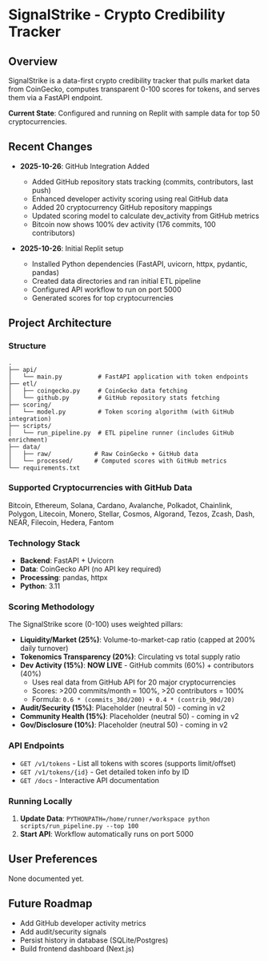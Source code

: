 # SignalStrike - Crypto Credibility Tracker

## Overview
SignalStrike is a data-first crypto credibility tracker that pulls market data from CoinGecko, computes transparent 0-100 scores for tokens, and serves them via a FastAPI endpoint.

**Current State**: Configured and running on Replit with sample data for top 50 cryptocurrencies.

## Recent Changes
- **2025-10-26**: GitHub Integration Added
  - Added GitHub repository stats tracking (commits, contributors, last push)
  - Enhanced developer activity scoring using real GitHub data
  - Added 20 cryptocurrency GitHub repository mappings
  - Updated scoring model to calculate dev_activity from GitHub metrics
  - Bitcoin now shows 100% dev activity (176 commits, 100 contributors)
  
- **2025-10-26**: Initial Replit setup
  - Installed Python dependencies (FastAPI, uvicorn, httpx, pydantic, pandas)
  - Created data directories and ran initial ETL pipeline
  - Configured API workflow to run on port 5000
  - Generated scores for top cryptocurrencies

## Project Architecture

### Structure
```
.
├── api/
│   └── main.py          # FastAPI application with token endpoints
├── etl/
│   ├── coingecko.py     # CoinGecko data fetching
│   └── github.py        # GitHub repository stats fetching
├── scoring/
│   └── model.py         # Token scoring algorithm (with GitHub integration)
├── scripts/
│   └── run_pipeline.py  # ETL pipeline runner (includes GitHub enrichment)
├── data/
│   ├── raw/            # Raw CoinGecko + GitHub data
│   └── processed/      # Computed scores with GitHub metrics
└── requirements.txt
```

### Supported Cryptocurrencies with GitHub Data
Bitcoin, Ethereum, Solana, Cardano, Avalanche, Polkadot, Chainlink, Polygon, Litecoin, Monero, Stellar, Cosmos, Algorand, Tezos, Zcash, Dash, NEAR, Filecoin, Hedera, Fantom

### Technology Stack
- **Backend**: FastAPI + Uvicorn
- **Data**: CoinGecko API (no API key required)
- **Processing**: pandas, httpx
- **Python**: 3.11

### Scoring Methodology
The SignalStrike score (0-100) uses weighted pillars:
- **Liquidity/Market (25%)**: Volume-to-market-cap ratio (capped at 200% daily turnover)
- **Tokenomics Transparency (20%)**: Circulating vs total supply ratio
- **Dev Activity (15%)**: **NOW LIVE** - GitHub commits (60%) + contributors (40%)
  - Uses real data from GitHub API for 20 major cryptocurrencies
  - Scores: >200 commits/month = 100%, >20 contributors = 100%
  - Formula: `0.6 * (commits_30d/200) + 0.4 * (contrib_90d/20)`
- **Audit/Security (15%)**: Placeholder (neutral 50) - coming in v2
- **Community Health (15%)**: Placeholder (neutral 50) - coming in v2
- **Gov/Disclosure (10%)**: Placeholder (neutral 50) - coming in v2

### API Endpoints
- `GET /v1/tokens` - List all tokens with scores (supports limit/offset)
- `GET /v1/tokens/{id}` - Get detailed token info by ID
- `GET /docs` - Interactive API documentation

### Running Locally
1. **Update Data**: `PYTHONPATH=/home/runner/workspace python scripts/run_pipeline.py --top 100`
2. **Start API**: Workflow automatically runs on port 5000

## User Preferences
None documented yet.

## Future Roadmap
- Add GitHub developer activity metrics
- Add audit/security signals
- Persist history in database (SQLite/Postgres)
- Build frontend dashboard (Next.js)
